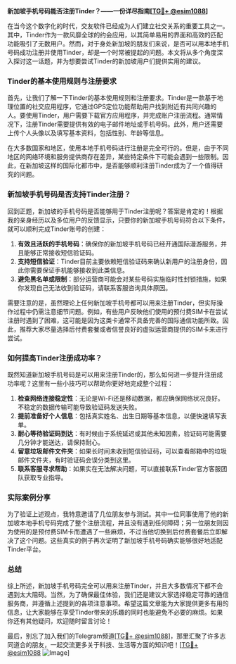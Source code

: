 **新加坡手机号码能否注册Tinder？——一份详尽指南[[TG💪+ @esim1088](https://t.me/s/esim1088)]**

在当今这个数字化的时代，交友软件已经成为人们建立社交关系的重要工具之一。其中，Tinder作为一款风靡全球的约会应用，以其简单易用的界面和高效的匹配功能吸引了无数用户。然而，对于身处新加坡的朋友们来说，是否可以用本地手机号码成功注册并使用Tinder，却是一个时常被提起的问题。本文将从多个角度深入探讨这一话题，并为想要尝试Tinder的新加坡用户们提供实用的建议。

### Tinder的基本使用规则与注册要求

首先，让我们了解一下Tinder的基本使用规则和注册要求。Tinder是一款基于地理位置的社交应用程序，它通过GPS定位功能帮助用户找到附近有共同兴趣的人。要使用Tinder，用户需要下载官方应用程序，并完成账户注册流程。通常情况下，注册Tinder需要提供有效的电子邮件地址或手机号码。此外，用户还需要上传个人头像以及填写基本资料，包括性别、年龄等信息。

在大多数国家和地区，使用本地手机号码进行注册是完全可行的。但是，由于不同地区的网络环境和服务提供商存在差异，某些特定条件下可能会遇到一些限制。因此，在新加坡这样的国际化都市中，是否能够顺利注册Tinder成为了一个值得研究的问题。

### 新加坡手机号码是否支持Tinder注册？

回到正题，新加坡的手机号码是否能够用于Tinder注册呢？答案是肯定的！根据我的亲身经历以及多位用户的反馈显示，只要你的新加坡手机号码符合以下条件，就可以顺利完成Tinder账号的创建：

1. **有效且活跃的手机号码**：确保你的新加坡手机号码已经开通国际漫游服务，并且能够正常接收短信验证码。
2. **支持短信验证**：Tinder目前主要依赖短信验证码来确认新用户的注册身份，因此你需要保证手机能够接收到此类信息。
3. **避免黑名单或限制**：部分运营商可能会对某些号码实施临时性封锁措施，如果你发现自己无法收到验证码，请联系客服咨询具体原因。

需要注意的是，虽然理论上任何新加坡手机号都可以用来注册Tinder，但实际操作过程中仍需注意细节问题。例如，有些用户反映他们使用的预付费SIM卡在尝试注册时遇到了困难，这可能是因为这类卡通常不具备完善的国际通信功能所致。因此，推荐大家尽量选择后付费套餐或者信誉良好的虚拟运营商提供的SIM卡来进行尝试。

### 如何提高Tinder注册成功率？

既然知道新加坡手机号码是可以用来注册Tinder的，那么如何进一步提升注册成功率呢？这里有一些小技巧可以帮助你更好地完成整个过程：

1. **检查网络连接稳定性**：无论是Wi-Fi还是移动数据，都应确保网络状况良好。不稳定的数据传输可能导致验证码发送失败。
2. **提前准备好个人信息**：包括真实姓名、出生日期等基本信息，以便快速填写表单。
3. **耐心等待验证码到达**：有时候由于系统延迟或其他未知因素，验证码可能需要几分钟才能送达，请保持耐心。
4. **留意垃圾邮件文件夹**：如果长时间未收到短信验证码，可以查看邮箱中的垃圾邮件文件夹，有时验证码会误分类到这里。
5. **联系客服寻求帮助**：如果实在无法解决问题，可以直接联系Tinder官方客服团队获取专业指导。

### 实际案例分享

为了验证上述观点，我特意邀请了几位朋友参与测试。其中一位同事使用了他的新加坡本地手机号码完成了整个注册流程，并且没有遇到任何障碍；另一位朋友则因为使用的是预付费SIM卡而遭遇了一些麻烦，不过当他切换到后付费套餐后立即解决了这个问题。这些真实的例子再次证明了新加坡手机号码确实能够很好地适配Tinder平台。

### 总结

综上所述，新加坡手机号码完全可以用来注册Tinder，并且大多数情况下都不会遇到太大阻碍。当然，为了确保最佳体验，我们还是建议大家选择稳定可靠的通信服务商，并遵循上述提到的各项注意事项。希望这篇文章能为大家提供更多有用的信息，让大家能够在享受Tinder带来的乐趣的同时也能避免不必要的麻烦。如果你还有其他疑问，欢迎随时留言讨论！

最后，别忘了加入我们的Telegram频道[[TG💪+ @esim1088](https://t.me/s/esim1088)]，那里汇聚了许多志同道合的朋友，一起交流更多关于科技、生活等方面的知识吧！[[TG💪+ @esim1088](https://t.me/s/esim1088) ![Image](https://i.postimg.cc/4NQfJmqS/Snipaste-2025-05-13-00-14-12.png)]